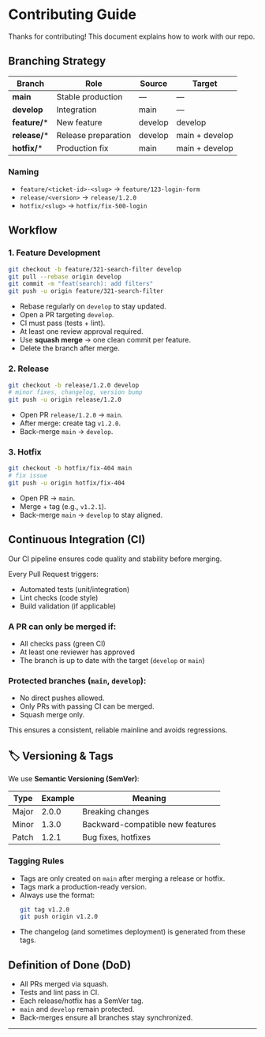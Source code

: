 # Contributing Guide

Thanks for contributing! This document explains how to work with our repo.

## Branching Strategy

| Branch     | Role              | Source  | Target         |
|------------|-------------------|---------|----------------|
| **main**   | Stable production  | —       | —              |
| **develop**| Integration       | main    | —              |
| **feature/*** | New feature     | develop | develop        |
| **release/*** | Release preparation | develop | main + develop |
| **hotfix/*** | Production fix   | main    | main + develop |

### Naming

- `feature/<ticket-id>-<slug>` → `feature/123-login-form`  
- `release/<version>` → `release/1.2.0`  
- `hotfix/<slug>` → `hotfix/fix-500-login`  

## Workflow

### 1. Feature Development

```bash
git checkout -b feature/321-search-filter develop
git pull --rebase origin develop
git commit -m "feat(search): add filters"
git push -u origin feature/321-search-filter
```

- Rebase regularly on `develop` to stay updated.  
- Open a PR targeting `develop`.  
- CI must pass (tests + lint).  
- At least one review approval required.  
- Use **squash merge** → one clean commit per feature.  
- Delete the branch after merge.

### 2. Release

```bash
git checkout -b release/1.2.0 develop
# minor fixes, changelog, version bump
git push -u origin release/1.2.0
```

- Open PR `release/1.2.0` → `main`.  
- After merge: create tag `v1.2.0`.  
- Back-merge `main` → `develop`.

### 3. Hotfix

```bash
git checkout -b hotfix/fix-404 main
# fix issue
git push -u origin hotfix/fix-404
```

- Open PR → `main`.  
- Merge + tag (e.g., `v1.2.1`).  
- Back-merge `main` → `develop` to stay aligned.

## Continuous Integration (CI)

Our CI pipeline ensures code quality and stability before merging.

Every Pull Request triggers:

- Automated tests (unit/integration)  
- Lint checks (code style)  
- Build validation (if applicable)  

### A PR can only be merged if:

- All checks pass (green CI)  
- At least one reviewer has approved  
- The branch is up to date with the target (`develop` or `main`)  

### Protected branches (`main`, `develop`):

- No direct pushes allowed.  
- Only PRs with passing CI can be merged.  
- Squash merge only.  

This ensures a consistent, reliable mainline and avoids regressions.

## 🏷️ Versioning & Tags

We use **Semantic Versioning (SemVer)**:

| Type  | Example  | Meaning                          |
|-------|----------|---------------------------------|
| Major | 2.0.0    | Breaking changes                |
| Minor | 1.3.0    | Backward-compatible new features |
| Patch | 1.2.1    | Bug fixes, hotfixes             |

### Tagging Rules

- Tags are only created on `main` after merging a release or hotfix.  
- Tags mark a production-ready version.  
- Always use the format:  
  ```bash
  git tag v1.2.0
  git push origin v1.2.0
  ```
- The changelog (and sometimes deployment) is generated from these tags.

## Definition of Done (DoD)

- All PRs merged via squash.  
- Tests and lint pass in CI.  
- Each release/hotfix has a SemVer tag.  
- `main` and `develop` remain protected.  
- Back-merges ensure all branches stay synchronized.

***
